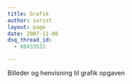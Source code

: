 ```yaml
---
title: Grafik
author: svrist
layout: page
date: 2007-11-06
dsq_thread_id:
  - 68433531

---
```

Billeder og henvisning til grafik opgaven